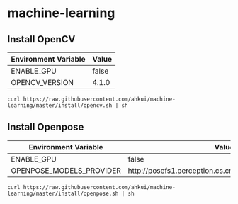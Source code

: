 # machine-learning

## Install OpenCV

| Environment Variable | Value |
| -------------------- | ----- |
| ENABLE_GPU           | false |
| OPENCV_VERSION       | 4.1.0 |

```shell
curl https://raw.githubusercontent.com/ahkui/machine-learning/master/install/opencv.sh | sh
```

## Install Openpose

| Environment Variable     | Value                                                   |
| ------------------------ | ------------------------------------------------------- |
| ENABLE_GPU               | false                                                   |
| OPENPOSE_MODELS_PROVIDER | <http://posefs1.perception.cs.cmu.edu/OpenPose/models/> |

```shell
curl https://raw.githubusercontent.com/ahkui/machine-learning/master/install/openpose.sh | sh
```
